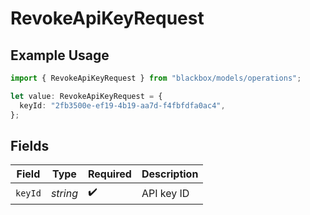 # RevokeApiKeyRequest

## Example Usage

```typescript
import { RevokeApiKeyRequest } from "blackbox/models/operations";

let value: RevokeApiKeyRequest = {
  keyId: "2fb3500e-ef19-4b19-aa7d-f4fbfdfa0ac4",
};
```

## Fields

| Field              | Type               | Required           | Description        |
| ------------------ | ------------------ | ------------------ | ------------------ |
| `keyId`            | *string*           | :heavy_check_mark: | API key ID         |